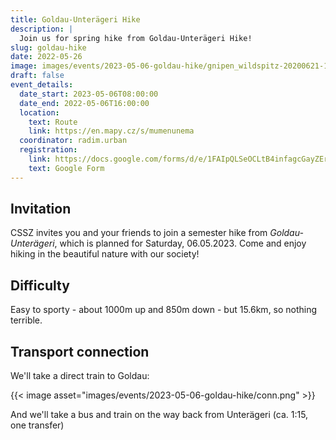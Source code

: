 ```yaml
---
title: Goldau-Unterägeri Hike
description: |
  Join us for spring hike from Goldau-Unterägeri Hike!
slug: goldau-hike
date: 2022-05-26
image: images/events/2023-05-06-goldau-hike/gnipen_wildspitz-20200621-19.webp
draft: false
event_details:
  date_start: 2023-05-06T08:00:00
  date_end: 2022-05-06T16:00:00
  location:
    text: Route
    link: https://en.mapy.cz/s/mumenunema
  coordinator: radim.urban
  registration:
    link: https://docs.google.com/forms/d/e/1FAIpQLSeOCLtB4infagcGayZErxCqL7-doxOUA4sMS0QsbPJr56mLEQ/viewform
    text: Google Form
---
```


## Invitation

CSSZ invites you and your friends to join a semester hike from *Goldau-Unterägeri*, which is planned for Saturday, 06.05.2023. Come and enjoy hiking in the beautiful nature with our society!

## Difficulty
Easy to sporty - about 1000m up and 850m down - but 15.6km, so nothing terrible.

## Transport connection
We'll take a direct train to Goldau:

{{< image asset="images/events/2023-05-06-goldau-hike/conn.png" >}}

And we'll take a bus and train on the way back from Unterägeri (ca. 1:15, one transfer)

<!--more-->


